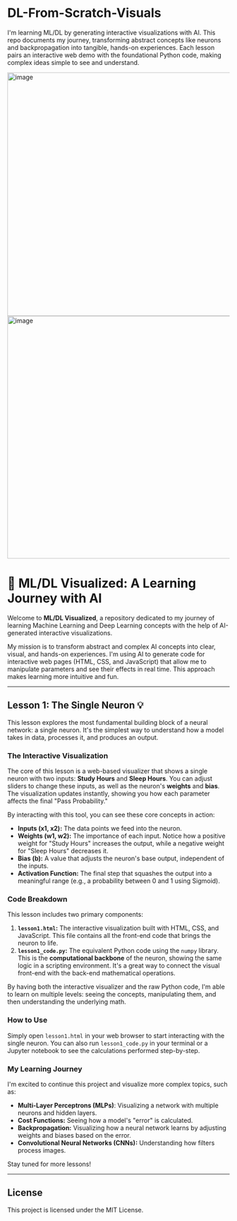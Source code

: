 # DL-From-Scratch-Visuals
I'm learning ML/DL by generating interactive visualizations with AI. This repo documents my journey, transforming abstract concepts like neurons and backpropagation into tangible, hands-on experiences. Each lesson pairs an interactive web demo with the foundational Python code, making complex ideas simple to see and understand.

<img width="616" height="552" alt="image" src="https://github.com/user-attachments/assets/ff06fe19-d754-460a-935e-07d4877e1d2c" />
 <img width="609" height="550" alt="image" src="https://github.com/user-attachments/assets/06f9b5e6-8c8a-4d05-8015-c3171be51650" />




# 🧠 ML/DL Visualized: A Learning Journey with AI

Welcome to **ML/DL Visualized**, a repository dedicated to my journey of learning Machine Learning and Deep Learning concepts with the help of AI-generated interactive visualizations.

My mission is to transform abstract and complex AI concepts into clear, visual, and hands-on experiences. I'm using AI to generate code for interactive web pages (HTML, CSS, and JavaScript) that allow me to manipulate parameters and see their effects in real time. This approach makes learning more intuitive and fun.

---

## **Lesson 1: The Single Neuron** 💡

This lesson explores the most fundamental building block of a neural network: a single neuron. It's the simplest way to understand how a model takes in data, processes it, and produces an output.

### **The Interactive Visualization**

The core of this lesson is a web-based visualizer that shows a single neuron with two inputs: **Study Hours** and **Sleep Hours**. You can adjust sliders to change these inputs, as well as the neuron's **weights** and **bias**. The visualization updates instantly, showing you how each parameter affects the final "Pass Probability."



By interacting with this tool, you can see these core concepts in action:

* **Inputs (x1, x2):** The data points we feed into the neuron.
* **Weights (w1, w2):** The importance of each input. Notice how a positive weight for "Study Hours" increases the output, while a negative weight for "Sleep Hours" decreases it.
* **Bias (b):** A value that adjusts the neuron's base output, independent of the inputs.
* **Activation Function:** The final step that squashes the output into a meaningful range (e.g., a probability between 0 and 1 using Sigmoid).

### **Code Breakdown**

This lesson includes two primary components:

1.  **`lesson1.html`:** The interactive visualization built with HTML, CSS, and JavaScript. This file contains all the front-end code that brings the neuron to life.
2.  **`lesson1_code.py`:** The equivalent Python code using the `numpy` library. This is the **computational backbone** of the neuron, showing the same logic in a scripting environment. It's a great way to connect the visual front-end with the back-end mathematical operations.

By having both the interactive visualizer and the raw Python code, I'm able to learn on multiple levels: seeing the concepts, manipulating them, and then understanding the underlying math.

### **How to Use**

Simply open `lesson1.html` in your web browser to start interacting with the single neuron. You can also run `lesson1_code.py` in your terminal or a Jupyter notebook to see the calculations performed step-by-step.

### **My Learning Journey**

I'm excited to continue this project and visualize more complex topics, such as:

* **Multi-Layer Perceptrons (MLPs)**: Visualizing a network with multiple neurons and hidden layers.
* **Cost Functions:** Seeing how a model's "error" is calculated.
* **Backpropagation:** Visualizing how a neural network learns by adjusting weights and biases based on the error.
* **Convolutional Neural Networks (CNNs):** Understanding how filters process images.

Stay tuned for more lessons!


---

## **License**

This project is licensed under the MIT License.
